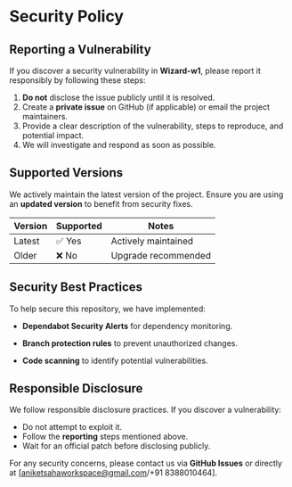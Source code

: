 # Security Policy

## Reporting a Vulnerability

If you discover a security vulnerability in **Wizard-w1**, please report it responsibly by following these steps:

1. **Do not** disclose the issue publicly until it is resolved.
2. Create a **private issue** on GitHub (if applicable) or email the project maintainers.
3. Provide a clear description of the vulnerability, steps to reproduce, and potential impact.
4. We will investigate and respond as soon as possible.

## Supported Versions

We actively maintain the latest version of the project. Ensure you are using an **updated version** to benefit from security fixes.

| Version | Supported | Notes               |
| ------- | --------- | ------------------- |
| Latest  | ✅ Yes     | Actively maintained |
| Older   | ❌ No      | Upgrade recommended |

## Security Best Practices

To help secure this repository, we have implemented:

- **Dependabot Security Alerts** for dependency monitoring.
- **Branch protection rules** to prevent unauthorized changes.


- **Code scanning** to identify potential vulnerabilities.

## Responsible Disclosure

We follow responsible disclosure practices. If you discover a vulnerability:

- Do not attempt to exploit it.
- Follow the **reporting** steps mentioned above.
- Wait for an official patch before disclosing publicly.

For any security concerns, please contact us via **GitHub Issues** or directly at [[aniketsahaworkspace@gmail.com](mailto\:aniketsahaworkspace@gmail.com)/+91 8388010464].


